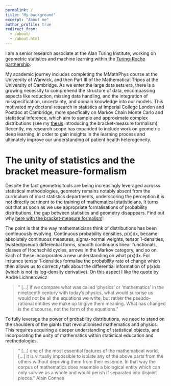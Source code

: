 ```yaml
---
permalink: /
title: "My background"
excerpt: "About me"
author_profile: true
redirect_from: 
  - /about/
  - /about.html
---
```



I am a senior research associate at the Alan Turing Institute, working on geometric statistics and machine learning within the [Turing-Roche partnership](https://www.turing.ac.uk/research/research-projects/alan-turing-institute-roche-strategic-partnership).

My academic journey includes completing the MMathPhys course at the University of Warwick, and then Part III of the Mathematical Tripos at the University of Cambridge.
As we enter the large data sets era, there is a growing necessity to comprehend the structure of data, encompassing aspects like reduction, missing data handling, and the integration of misspecification, uncertainty, and domain knowledge into our models. 
This motivated my doctoral research in statistics at Imperial College London and Postdoc at Cambridge, more specfically on Markov Chain Monte Carlo and statistical inference, which aim to sample and approximate complex distributions (see my [thesis](https://spiral.imperial.ac.uk/bitstream/10044/1/84749/1/Barp-A-A-2020-PhD-Thesis.pdf) introducing the bracket-measure formalism).
Recently, my research scope has expanded to include work on geometric deep learning, in order to gain insights in the learning process and ultimately improve our understanding of patient health heterogeneity.




The unity of statistics and the bracket measure-formalism
======

Despite the fact geometric tools are being increasingly leveraged acrosss statistical methodologies,
geometry remains notably absent from the curriculum of most statistics departments,
underscoring the perception it is not directly pertinent to the training of mathematical statisticians.
It turns out that as soon as we use appropriate formalisations of probability distributions, the gap between statistics and geometry disappears. 
Find out why [here with the bracket-measure formalism](https://drive.google.com/file/d/1OSgegqVHNjGN3XQElhmzm-D4UecBHveu/view?usp=sharing)!

The point is that the way mathematicians think of distributions has been continuously evolving. Continuous probability densities, p(x)dx, became absolutely continuous measures, sigma-normal weights, tensor 1-densities, twisted/pseudo differential forms, smooth continuous linear functionals,
classes of Hochschild cycles, arrows in the Markov category, and so on.
Each of these incorporates a new understanding on what p(x)dx. For instance tensor 1-densities formalise the probability rate of change which then allows us to correctly talk about the differential information of p(x)dx (which is not its log-density derivative). 
On this aspect I like the quote by André Lichnerowicz

<blockquote>
    <p> " [...] if we compare what was called
‘physics’ or ‘mathematics’ in the nineteenth century
with today’s physics, what would surprise us would
not be all the equations we write, but rather the
pseudo-rational entities we make up to give them
meaning. What has changed is the discourse, not
the form of the equations."
    </p>
  </blockquote>

To fully leverage the power of probability distributions, we need to stand on the shoulders of the giants that revolutionised mathematics and physics. This requires acquiring a deeper understanding of statistical objects, and incorporating the unity of mathematics within statistical education and methodologies.

<blockquote>
    <p> " [...] one of the most essential features of the mathematical world, [...] it is virtually impossible to isolate any of the above
parts from the others without depriving them from their essence. In that way the
corpus of mathematics does resemble a biological entity which can only survive as
a whole and would perish if separated into disjoint pieces." Alain Connes
    </p>
  </blockquote>
